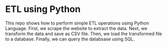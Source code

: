 # ETL using Python
This repo shows how to perform simple ETL operations using Python Language.
First, we scrape the website to extract the data.
Next, we transform the data and save as CSV file.
Then, we load the transformed file to a database.
Finally, we can query the databsase using SQL.
